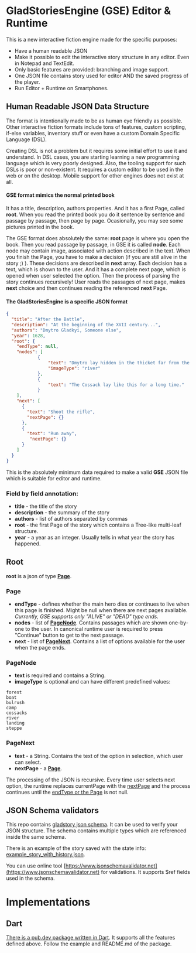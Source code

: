 # GladStoriesEngine (GSE) Editor & Runtime

This is a new interactive fiction engine made for the specific purposes:

- Have a human readable JSON
- Make it possible to edit the interactive story structure in any editor. Even in Notepad and TextEdit.
- Only basic features are provided: branching and image support.
- One JSON file contains story used for editor AND the saved progress of the player.
- Run Editor + Runtime on Smartphones.

## Human Readable JSON Data Structure

The format is intentionally made to be as human eye friendly as possible. Other interactive fiction formats include tons of features, custom scripting, if-else variables, inventory stuff or even have a custom Domain Specific Language (DSL).

Creating DSL is not a problem but it requires some initial effort to use it and understand. In DSL cases, you are starting learning a new programming language which is very poorly designed. Also, the tooling support for such DSLs is poor or non-existent. It requires a custom editor to be used in the web or on the desktop. Mobile support for other engines does not exist at all.

#### GSE format mimics the normal printed book
It has a title, description, authors properties. And it has a first Page, called **root**. When you read the printed book you do it sentence by sentence and passage by passage, then page by page. Ocasionally, you may see some pictures printed in the book.

The GSE format does absolutely the same: **root** page is where you open the book. Then you read passage by passage, in GSE it is called **node**. Each node may contain image, associated with action described in the text. When you finish the Page, you have to make a decision (if you are still alive in the story ;) ). These decisions are described in **next** array. Each decision has a text, which is shown to the user. And it has a complete next page, which is opened when user selected the option. Then the process of parsing the story continues recursively! User reads the passages of next page, makes **next** choice and then continues reading the referenced **next** Page.

#### The **GladStoriesEngine** is a specific JSON format

```json
{
  "title": "After the Battle",
  "description": "At the beginning of the XVII century...",
  "authors": "Dmytro Gladkyi, Someone else",
  "year": 1628,
  "root": {
    "endType": null,
    "nodes": [
            {
                "text": "Dmytro lay hidden in the thicket far from the water",
                "imageType": "river"
            },
            {
                "text": "The Cossack lay like this for a long time."
            }
    ],
    "next": [
      {
        "text": "Shoot the rifle",
        "nextPage": {}
      },
      {
        "text": "Run away",
         "nextPage": {}
      }
    ]
  }
}
```

This is the absolutely minimum data required to make a valid **GSE** JSON file which is suitable for editor and runtime.

### Field by field annotation:

- **title** - the title of the story
- **description** - the summary of the story
- **authors** - list of authors separated by commas
- **root** - the first Page of the story which contains a Tree-like multi-leaf structure.
- **year** - a year as an integer. Usually tells in what year the story has happened.

## Root
**root** is a json of type [**Page**](###Page).

### Page
- **endType** - defines whether the main hero dies or continues to live when this page is finished. Might be null when there are next pages available. *Currently, GSE supports only "ALIVE" or "DEAD" type ends.*
- **nodes** - list of [**PageNode**](###PageNode). Contains passages which are shown one-by-one to the user. In canonical runtime user is required to press "Continue" button to get to the next passage.
- **next** - list of [**PageNext**](###PageNext). Contains a list of options available for the user when the page ends.

### PageNode
- **text** is required and contains a String.
- **imageType** is optional and can have different predefined values: 

```
forest
boat
bulrush
camp
cossacks
river
landing
steppe
```

### PageNext
- **text** - a String. Contains the text of the option in selection, which user can select.
- **nextPage** - a [**Page**](###Page).

The processing of the JSON is recursive. Every time user selects next option, the runtime replaces currentPage with the [nextPage](##PageNext) and the process continues until the [endType or the Page](###Page) is not null.

## JSON Schema validators
This repo contains [gladstory json schema](./gladstory.schema.json). It can be used to verify your JSON structure. The schema contains multiple types which are referenced inside the same schema.

There is an example of the story saved with the state info:
[example_story_with_history.json](./example_story_with_history.json).

You can use online tool [https://www.jsonschemavalidator.net](https://www.jsonschemavalidator.net) for validations. It supports $ref fields used in the schema.

# Implementations

## Dart

[There is a pub.dev package written in Dart](https://pub.dev/packages/gladstoriesengine). It supports all the features defined above. Follow the example and README.md of the package.